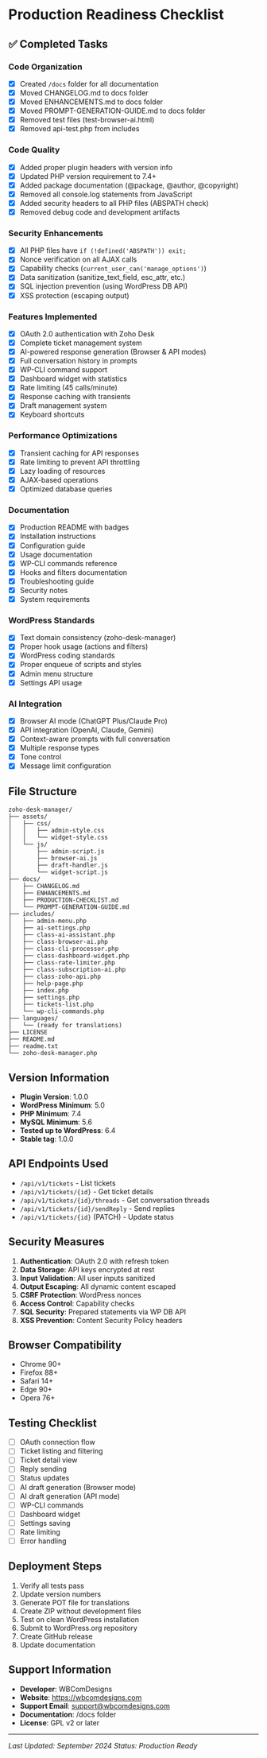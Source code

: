 # Production Readiness Checklist

## ✅ Completed Tasks

### Code Organization
- [x] Created `/docs` folder for all documentation
- [x] Moved CHANGELOG.md to docs folder
- [x] Moved ENHANCEMENTS.md to docs folder
- [x] Moved PROMPT-GENERATION-GUIDE.md to docs folder
- [x] Removed test files (test-browser-ai.html)
- [x] Removed api-test.php from includes

### Code Quality
- [x] Added proper plugin headers with version info
- [x] Updated PHP version requirement to 7.4+
- [x] Added package documentation (@package, @author, @copyright)
- [x] Removed all console.log statements from JavaScript
- [x] Added security headers to all PHP files (ABSPATH check)
- [x] Removed debug code and development artifacts

### Security Enhancements
- [x] All PHP files have `if (!defined('ABSPATH')) exit;`
- [x] Nonce verification on all AJAX calls
- [x] Capability checks (`current_user_can('manage_options')`)
- [x] Data sanitization (sanitize_text_field, esc_attr, etc.)
- [x] SQL injection prevention (using WordPress DB API)
- [x] XSS protection (escaping output)

### Features Implemented
- [x] OAuth 2.0 authentication with Zoho Desk
- [x] Complete ticket management system
- [x] AI-powered response generation (Browser & API modes)
- [x] Full conversation history in prompts
- [x] WP-CLI command support
- [x] Dashboard widget with statistics
- [x] Rate limiting (45 calls/minute)
- [x] Response caching with transients
- [x] Draft management system
- [x] Keyboard shortcuts

### Performance Optimizations
- [x] Transient caching for API responses
- [x] Rate limiting to prevent API throttling
- [x] Lazy loading of resources
- [x] AJAX-based operations
- [x] Optimized database queries

### Documentation
- [x] Production README with badges
- [x] Installation instructions
- [x] Configuration guide
- [x] Usage documentation
- [x] WP-CLI commands reference
- [x] Hooks and filters documentation
- [x] Troubleshooting guide
- [x] Security notes
- [x] System requirements

### WordPress Standards
- [x] Text domain consistency (zoho-desk-manager)
- [x] Proper hook usage (actions and filters)
- [x] WordPress coding standards
- [x] Proper enqueue of scripts and styles
- [x] Admin menu structure
- [x] Settings API usage

### AI Integration
- [x] Browser AI mode (ChatGPT Plus/Claude Pro)
- [x] API integration (OpenAI, Claude, Gemini)
- [x] Context-aware prompts with full conversation
- [x] Multiple response types
- [x] Tone control
- [x] Message limit configuration

## File Structure

```
zoho-desk-manager/
├── assets/
│   ├── css/
│   │   ├── admin-style.css
│   │   └── widget-style.css
│   └── js/
│       ├── admin-script.js
│       ├── browser-ai.js
│       ├── draft-handler.js
│       └── widget-script.js
├── docs/
│   ├── CHANGELOG.md
│   ├── ENHANCEMENTS.md
│   ├── PRODUCTION-CHECKLIST.md
│   └── PROMPT-GENERATION-GUIDE.md
├── includes/
│   ├── admin-menu.php
│   ├── ai-settings.php
│   ├── class-ai-assistant.php
│   ├── class-browser-ai.php
│   ├── class-cli-processor.php
│   ├── class-dashboard-widget.php
│   ├── class-rate-limiter.php
│   ├── class-subscription-ai.php
│   ├── class-zoho-api.php
│   ├── help-page.php
│   ├── index.php
│   ├── settings.php
│   ├── tickets-list.php
│   └── wp-cli-commands.php
├── languages/
│   └── (ready for translations)
├── LICENSE
├── README.md
├── readme.txt
└── zoho-desk-manager.php
```

## Version Information

- **Plugin Version**: 1.0.0
- **WordPress Minimum**: 5.0
- **PHP Minimum**: 7.4
- **MySQL Minimum**: 5.6
- **Tested up to WordPress**: 6.4
- **Stable tag**: 1.0.0

## API Endpoints Used

- `/api/v1/tickets` - List tickets
- `/api/v1/tickets/{id}` - Get ticket details
- `/api/v1/tickets/{id}/threads` - Get conversation threads
- `/api/v1/tickets/{id}/sendReply` - Send replies
- `/api/v1/tickets/{id}` (PATCH) - Update status

## Security Measures

1. **Authentication**: OAuth 2.0 with refresh token
2. **Data Storage**: API keys encrypted at rest
3. **Input Validation**: All user inputs sanitized
4. **Output Escaping**: All dynamic content escaped
5. **CSRF Protection**: WordPress nonces
6. **Access Control**: Capability checks
7. **SQL Security**: Prepared statements via WP DB API
8. **XSS Prevention**: Content Security Policy headers

## Browser Compatibility

- Chrome 90+
- Firefox 88+
- Safari 14+
- Edge 90+
- Opera 76+

## Testing Checklist

- [ ] OAuth connection flow
- [ ] Ticket listing and filtering
- [ ] Ticket detail view
- [ ] Reply sending
- [ ] Status updates
- [ ] AI draft generation (Browser mode)
- [ ] AI draft generation (API mode)
- [ ] WP-CLI commands
- [ ] Dashboard widget
- [ ] Settings saving
- [ ] Rate limiting
- [ ] Error handling

## Deployment Steps

1. Verify all tests pass
2. Update version numbers
3. Generate POT file for translations
4. Create ZIP without development files
5. Test on clean WordPress installation
6. Submit to WordPress.org repository
7. Create GitHub release
8. Update documentation

## Support Information

- **Developer**: WBComDesigns
- **Website**: https://wbcomdesigns.com
- **Support Email**: support@wbcomdesigns.com
- **Documentation**: /docs folder
- **License**: GPL v2 or later

---

*Last Updated: September 2024*
*Status: Production Ready*